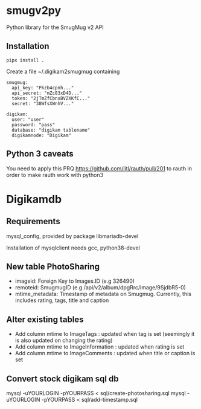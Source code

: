 # smugv2py
Python library for the SmugMug v2 API

## Installation

    pipx install .

Create a file ~/.digikam2smugmug containing

    smugmug:
      api_key: "Pkzb4cpnh..."
      api_secret: "mZc83xD4D..."
      token: "2jTmZfCbnxBVZXKfC..."
      secret: "38WfsXWnhV..."

    digikam:
      user: "user"
      password: "pass"
      database: "digikam tablename"
      digikamnode: "Digikam"


## Python 3 caveats

You need to apply this PRQ https://github.com/litl/rauth/pull/201 to rauth in order to make rauth work with python3    


# Digikamdb
## Requirements
mysql_config, provided by package libmariadb-devel

Installation of mysqlclient needs gcc, python38-devel 


## New table PhotoSharing
- imageid:          Foreign Key to Images.ID (e.g 326490)
- remoteid:         SmugmugID (e.g /api/v2/album/dpgRrc/image/9SjdbR5-0)
- mtime\_metadata:  Timestamp of metadata on Smugmug. Currently, this includes rating, tags, title and caption

## Alter existing tables
- Add column mtime to ImageTags        : updated when tag is set (seemingly it is also updated on changing the rating)
- Add column mtime to ImageInformation : updated when rating is set
- Add column mtime to ImageComments    : updated when title or caption is set

## Convert stock digikam sql db
mysql -uYOURLOGIN -pYOURPASS <YOURDBNAME> < sql/create-photosharing.sql
mysql -uYOURLOGIN -pYOURPASS <YOURDBNAME> < sql/add-timestamp.sql







